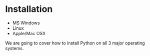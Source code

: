 # Installation

* MS Windows
* Linux
* Apple/Mac OSX


We are going to cover how to install Python on all 3 major operating systems.


